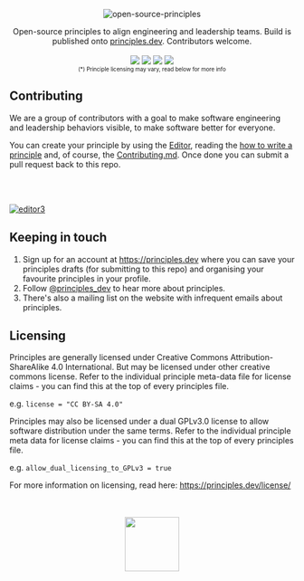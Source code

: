 

<div align="center">

![open-source-principles](https://user-images.githubusercontent.com/610638/230180036-35fed7c7-6655-4b2a-ab68-4fcb8f924bcd.png)



  
Open-source principles to align engineering and leadership teams. Build is published onto <a href="https://principles.dev">principles.dev<a>. Contributors welcome.
<br ><br >
<img src="https://img.shields.io/badge/License-CC%20BY--SA%204.0*-blue" />
<img src="https://img.shields.io/badge/License-GPLv3*-blue" />
<img src="https://img.shields.io/badge/Since-2019-blue" />
<a href="https://twitter.com/principles_dev" ><img src="https://img.shields.io/twitter/follow/principles.dev?style=social" /></a> 
<br >
  <sub><sup>(*) Principle licensing may vary, read below for more info</sup></sub>


</div>



## Contributing
  
We are a group of contributors with a goal to make software engineering and leadership behaviors visible, to make software better for everyone. 

You can create your principle by using the [Editor](https://principles.dev/editor/), reading the [how to write a principle](https://principles.dev/documentation/#how-to-write-a-principle_1) and, of course, the <a href="https://github.com/PrinciplesDotDev/principles/blob/master/CONTRIBUTING.md">Contributing.md</a>. Once done you can submit a pull request back to this repo. 

  <br><br>
  <a href="https://principles.dev/editor/">
 

![editor3](https://user-images.githubusercontent.com/610638/230163658-ec553cb4-ad91-42d2-8021-5b33ffe1441e.png)

    
    
  </a>

  




## Keeping in touch

1. Sign up for an account at https://principles.dev where you can save your principles drafts (for submitting to this repo) and organising your favourite principles in your profile.
2. Follow [@principles_dev](https://twitter.com/principles_dev) to hear more about principles.
3. There's also a mailing list on the website with infrequent emails about principles.

## Licensing

Principles are generally licensed under Creative Commons Attribution-ShareAlike 4.0 International. But may be licensed under other creative commons license. Refer to the individual principle meta-data file for license claims - you can find this at the top of every principles file.

e.g. ```license = "CC BY-SA 4.0"```

Principles may also be licensed under a dual GPLv3.0 license to allow software distribution under the same terms. Refer to the individual principle meta data for license claims  - you can find this at the top of every principles file.

e.g. ```allow_dual_licensing_to_GPLv3 = true```
  
For more information on licensing, read here: https://principles.dev/license/

 
<div align="center">
<br><br>
  <a href="https://principles.dev">
  <img src="https://user-images.githubusercontent.com/610638/124029515-2370be80-d9ed-11eb-97e4-d20e54b51423.png" height="96" />
  </a>
 <br><br>
</div>

